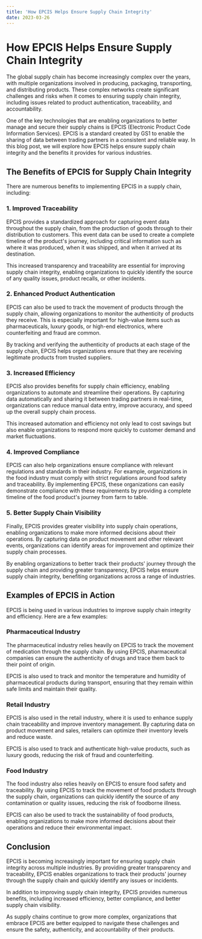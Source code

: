 ```yaml
---
title: 'How EPCIS Helps Ensure Supply Chain Integrity'
date: 2023-03-26
---
```


# How EPCIS Helps Ensure Supply Chain Integrity

The global supply chain has become increasingly complex over the years, with multiple organizations involved in producing, packaging, transporting, and distributing products. These complex networks create significant challenges and risks when it comes to ensuring supply chain integrity, including issues related to product authentication, traceability, and accountability.

One of the key technologies that are enabling organizations to better manage and secure their supply chains is EPCIS (Electronic Product Code Information Services). EPCIS is a standard created by GS1 to enable the sharing of data between trading partners in a consistent and reliable way. In this blog post, we will explore how EPCIS helps ensure supply chain integrity and the benefits it provides for various industries.

## The Benefits of EPCIS for Supply Chain Integrity

There are numerous benefits to implementing EPCIS in a supply chain, including:

### 1. Improved Traceability

EPCIS provides a standardized approach for capturing event data throughout the supply chain, from the production of goods through to their distribution to customers. This event data can be used to create a complete timeline of the product's journey, including critical information such as where it was produced, when it was shipped, and when it arrived at its destination.

This increased transparency and traceability are essential for improving supply chain integrity, enabling organizations to quickly identify the source of any quality issues, product recalls, or other incidents.

### 2. Enhanced Product Authentication

EPCIS can also be used to track the movement of products through the supply chain, allowing organizations to monitor the authenticity of products they receive. This is especially important for high-value items such as pharmaceuticals, luxury goods, or high-end electronics, where counterfeiting and fraud are common.

By tracking and verifying the authenticity of products at each stage of the supply chain, EPCIS helps organizations ensure that they are receiving legitimate products from trusted suppliers.

### 3. Increased Efficiency

EPCIS also provides benefits for supply chain efficiency, enabling organizations to automate and streamline their operations. By capturing data automatically and sharing it between trading partners in real-time, organizations can reduce manual data entry, improve accuracy, and speed up the overall supply chain process.

This increased automation and efficiency not only lead to cost savings but also enable organizations to respond more quickly to customer demand and market fluctuations.

### 4. Improved Compliance

EPCIS can also help organizations ensure compliance with relevant regulations and standards in their industry. For example, organizations in the food industry must comply with strict regulations around food safety and traceability. By implementing EPCIS, these organizations can easily demonstrate compliance with these requirements by providing a complete timeline of the food product's journey from farm to table.

### 5. Better Supply Chain Visibility

Finally, EPCIS provides greater visibility into supply chain operations, enabling organizations to make more informed decisions about their operations. By capturing data on product movement and other relevant events, organizations can identify areas for improvement and optimize their supply chain processes.

By enabling organizations to better track their products' journey through the supply chain and providing greater transparency, EPCIS helps ensure supply chain integrity, benefiting organizations across a range of industries.

## Examples of EPCIS in Action

EPCIS is being used in various industries to improve supply chain integrity and efficiency. Here are a few examples:

### Pharmaceutical Industry

The pharmaceutical industry relies heavily on EPCIS to track the movement of medication through the supply chain. By using EPCIS, pharmaceutical companies can ensure the authenticity of drugs and trace them back to their point of origin.

EPCIS is also used to track and monitor the temperature and humidity of pharmaceutical products during transport, ensuring that they remain within safe limits and maintain their quality.

### Retail Industry

EPCIS is also used in the retail industry, where it is used to enhance supply chain traceability and improve inventory management. By capturing data on product movement and sales, retailers can optimize their inventory levels and reduce waste.

EPCIS is also used to track and authenticate high-value products, such as luxury goods, reducing the risk of fraud and counterfeiting.

### Food Industry

The food industry also relies heavily on EPCIS to ensure food safety and traceability. By using EPCIS to track the movement of food products through the supply chain, organizations can quickly identify the source of any contamination or quality issues, reducing the risk of foodborne illness.

EPCIS can also be used to track the sustainability of food products, enabling organizations to make more informed decisions about their operations and reduce their environmental impact.

## Conclusion

EPCIS is becoming increasingly important for ensuring supply chain integrity across multiple industries. By providing greater transparency and traceability, EPCIS enables organizations to track their products' journey through the supply chain and quickly identify any issues or incidents.

In addition to improving supply chain integrity, EPCIS provides numerous benefits, including increased efficiency, better compliance, and better supply chain visibility.

As supply chains continue to grow more complex, organizations that embrace EPCIS are better equipped to navigate these challenges and ensure the safety, authenticity, and accountability of their products.
